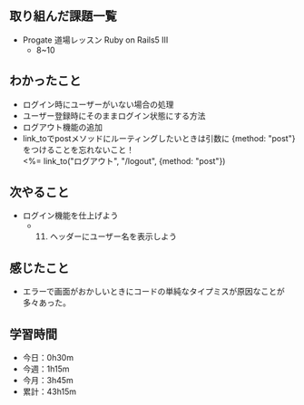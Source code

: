 ## 取り組んだ課題一覧
- Progate 道場レッスン Ruby on Rails5 III
    - 8~10
## わかったこと
- ログイン時にユーザーがいない場合の処理
- ユーザー登録時にそのままログイン状態にする方法
- ログアウト機能の追加
- link_toでpostメソッドにルーティングしたいときは引数に {method: "post"} をつけることを忘れないこと！<br>
<%= link_to("ログアウト", "/logout", {method: "post"})
## 次やること
- ログイン機能を仕上げよう
    - 11. ヘッダーにユーザー名を表示しよう

## 感じたこと
- エラーで画面がおかしいときにコードの単純なタイプミスが原因なことが多々あった。
## 学習時間
- 今日：0h30m
- 今週：1h15m
- 今月：3h45m
- 累計：43h15m